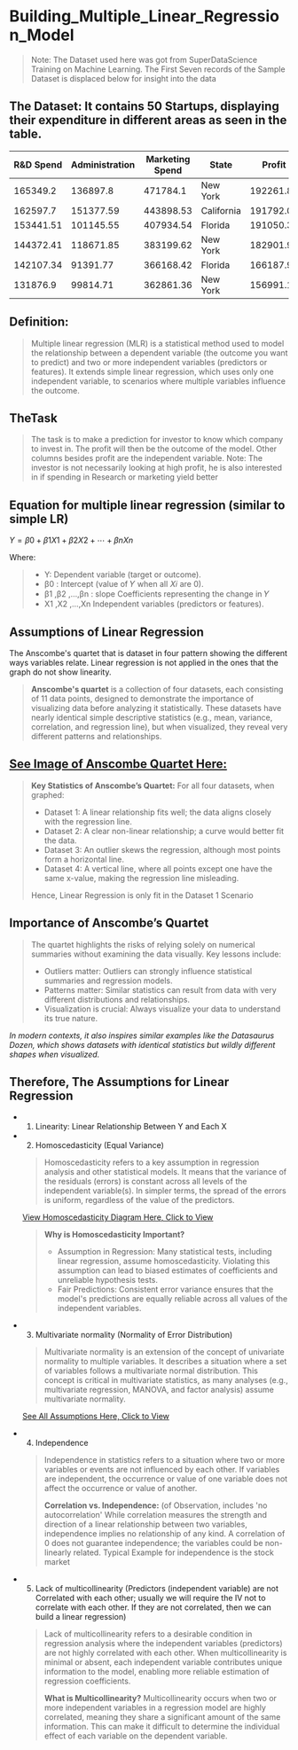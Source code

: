 # Building_Multiple_Linear_Regression_Model
> Note: The Dataset used here was got from SuperDataScience Training on Machine Learning.
> The First Seven records of the Sample Dataset is displaced below for insight into the data

## The Dataset: It contains 50 Startups, displaying their expenditure in different areas as seen in the table.
|R&D Spend|	Administration|	Marketing Spend|	State	|Profit|
|----------|---------------|----------------|-------|-------|
|165349.2|	136897.8|	471784.1|	New York|	192261.83|
|162597.7	|151377.59	|443898.53	|California	|191792.06|
|153441.51|	101145.55|	407934.54|	Florida|	191050.39|
|144372.41	|118671.85	|383199.62	|New York	|182901.99|
|142107.34|	91391.77|	366168.42|	Florida|	166187.94|
|131876.9	|99814.71	|362861.36	|New York	|156991.12|

## Definition: 
> Multiple linear regression (MLR) is a statistical method used to model the relationship between a dependent variable (the outcome you want to predict) and two or more independent variables (predictors or features). It extends simple linear regression, which uses only one independent variable, to scenarios where multiple variables influence the outcome.

## TheTask
> The task is to make a prediction for investor to know which company to invest in. The profit will then be the outcome of the model. Other columns besides profit are the independent variable.
> Note: The investor is not necessarily looking at high profit, he is also interested in if spending in Research or marketing yield better

## Equation for multiple linear regression (similar to simple LR)
$Y=β0 +β1X1 +β2X2 +⋯+βnXn$

Where:
> + Y: Dependent variable (target or outcome).
> + β0 : Intercept  (value of 𝑌 when all 𝑋𝑖 are 0).
> + β1 ,β2 ,…,βn : slope Coefficients representing the change in 𝑌
> + X1 ,X2 ,…,Xn Independent variables (predictors or features).

## Assumptions of Linear Regression
The Anscombe's quartet that is dataset in four pattern showing the different ways variables relate. Linear regression is not applied in the ones that the graph do not show linearity.
> __Anscombe's quartet__ is a collection of four datasets, each consisting of 11 data points, designed to demonstrate the importance of visualizing data before analyzing it statistically. These datasets have nearly identical simple descriptive statistics (e.g., mean, variance, correlation, and regression line), but when visualized, they reveal very different patterns and relationships.

  ## [See Image of Anscombe Quartet Here:](https://ibb.co/jMTZYcY)

> __Key Statistics of Anscombe’s Quartet:__  For all four datasets, when graphed:
> + Dataset 1: A linear relationship fits well; the data aligns closely with the regression line.
> + Dataset 2: A clear non-linear relationship; a curve would better fit the data.
> + Dataset 3: An outlier skews the regression, although most points form a horizontal line.
> + Dataset 4: A vertical line, where all points except one have the same x-value, making the regression line misleading.
>
> Hence, Linear Regression is only fit in the Dataset 1 Scenario

## Importance of Anscombe’s Quartet
> The quartet highlights the risks of relying solely on numerical summaries without examining the data visually. Key lessons include:
> + Outliers matter: Outliers can strongly influence statistical summaries and regression models.
> + Patterns matter: Similar statistics can result from data with very different distributions and relationships.
> + Visualization is crucial: Always visualize your data to understand its true nature.

_In modern contexts, it also inspires similar examples like the Datasaurus Dozen, which shows datasets with identical statistics but wildly different shapes when visualized._
​
## Therefore, The Assumptions for Linear Regression
+ 1. Linearity: Linear Relationship Between Y and Each X 
+ 2. Homoscedasticity (Equal Variance)
  >Homoscedasticity refers to a key assumption in regression analysis and other statistical models. It means that the variance of the residuals (errors) is constant across all levels of the independent variable(s). In simpler terms, the spread of the errors is uniform, regardless of the value of the predictors.

  [View Homoscedasticity Diagram Here, Click to View](https://ibb.co/X5kJLZK)
  >  __Why is Homoscedasticity Important?__
  > + Assumption in Regression: Many statistical tests, including linear regression, assume homoscedasticity. Violating this assumption can lead to biased estimates of coefficients and unreliable hypothesis tests.
  > + Fair Predictions: Consistent error variance ensures that the model's predictions are equally reliable across all values of the independent variables.
  
+ 3. Multivariate normality (Normality of Error Distribution)
   > Multivariate normality is an extension of the concept of univariate normality to multiple variables. It describes a situation where a set of variables follows a multivariate normal distribution. This concept is critical in multivariate statistics, as many analyses (e.g., multivariate regression, MANOVA, and factor analysis) assume multivariate normality.
   
   [See All Assumptions Here, Click to View](https://ibb.co/jHk30Ny)

+ 4. Independence
  > Independence in statistics refers to a situation where two or more variables or events are not influenced by each other. If variables are independent, the occurrence or value of one variable does not affect the occurrence or value of another.
  > 
  > __Correlation vs. Independence:__ (of Observation, includes 'no autocorrelation'
  > While correlation measures the strength and direction of a linear relationship between two variables, independence implies no relationship of any kind. A correlation of 0 does not guarantee independence; the variables could be non-linearly related.
  > Typical Example for independence is the stock market

+ 5. Lack of multicollinearity (Predictors (independent variable) are not Correlated with each other; usually we will require the IV not to correlate with each other. If they are not correlated, then we can build a linear regression)
     
  > Lack of multicollinearity refers to a desirable condition in regression analysis where the independent variables (predictors) are not highly correlated with each other. When multicollinearity is minimal or absent, each independent variable contributes unique information to the model, enabling more reliable estimation of regression coefficients.
  > 
  > __What is Multicollinearity?__ 
Multicollinearity occurs when two or more independent variables in a regression model are highly correlated, meaning they share a significant amount of the same information. This can make it difficult to determine the individual effect of each variable on the dependent variable.
